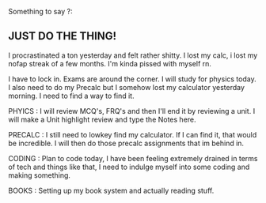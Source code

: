 
Something to say ?:

JUST DO THE THING!
----------------------------

I procrastinated a ton yesterday and felt rather shitty. I lost my calc, i lost my nofap streak of a few months. I'm kinda pissed with myself rn. 

I have to lock in.
Exams are around the corner. I will study for physics today. I also need to do my Precalc but I somehow lost my calculator yesterday morning. I need to find a way to find it. 

PHYICS : I will review MCQ's, FRQ's and then I'll end it by reviewing a unit. I will make a Unit highlight review and type the Notes here. 

PRECALC : I still need to lowkey find my calculator. If I can find it, that would be incredible. I will then do those precalc assignments that im behind in. 

CODING : Plan to code today, I have been feeling extremely drained in terms of tech and things like that, I need to indulge myself into some coding and making something. 

BOOKS : Setting up my book system and actually reading stuff. 










 